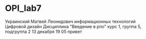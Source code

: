 # OPI_lab7
Украинский
Матвей
Леонидович
информационных технологий
Цифровой дизайн
Дисциплина "Введение в рпо"
курс 1, группа 5, подгруппа 2
13 декабря 19 05
привет
